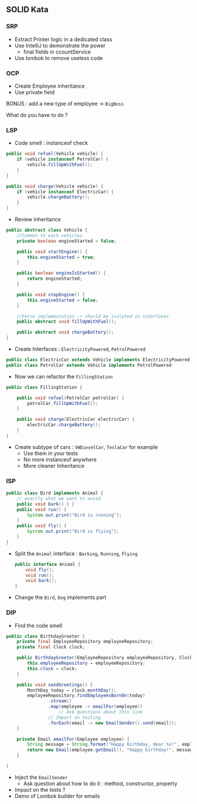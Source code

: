 ## SOLID Kata

### SRP

* Extract Printer logic in a dedicated class
* Use IntelliJ to demonstrate the power
  * final fields in ccountService
* Use lombok to remove useless code

### OCP

* Create Employee inheritance
* Use private field

BONUS : add a new type of employee -> `BigBoss`

What do you have to do ?

### LSP

* Code smell : instanceof check

```java
public void refuel(Vehicle vehicle) {
    if (vehicle instanceof PetrolCar) {
        vehicle.fillUpWithFuel();
    }
}

public void charge(Vehicle vehicle) {
    if (vehicle instanceof ElectricCar) {
        vehicle.chargeBattery();
    }
}
```

* Review inheritance

```java
public abstract class Vehicle {
  	//Common to each vehicles
    private boolean engineStarted = false;

    public void startEngine() {
        this.engineStarted = true;
    }

    public boolean engineIsStarted() {
        return engineStarted;
    }

    public void stopEngine() {
        this.engineStarted = false;
    }

  	//Force implementation -> should be isolated in interfaces
    public abstract void fillUpWithFuel();

    public abstract void chargeBattery();
}
```

* Create Interfaces : `ElectricityPowered`, `PetrolPowered`

```java
public class ElectricCar extends Vehicle implements ElectricityPowered
public class PetrolCar extends Vehicle implements PetrolPowered
```

* Now we can refactor the `FillingStation`

```java
public class FillingStation {

    public void refuel(PetrolCar petrolCar) {
        petrolCar.fillUpWithFuel();
    }

    public void charge(ElectricCar electricCar) {
        electricCar.chargeBattery();
    }
}
```

* Create subtype of cars : `VWDieselCar`, `TeslaCar` for example
  * Use them in your tests
  * No more instanceof anywhere
  * More cleaner Inheritance

### ISP

```java
public class Bird implements Animal {
  	// exactly what we want to avoid
    public void bark() { }
    public void run() {
        System.out.print("Bird is running");
    }
    public void fly() {
        System.out.print("Bird is flying");
    }
}
```

* Split the `Animal` interface : `Barking`, `Running`, `Flying`

  ```java
  public interface Animal {
      void fly();
      void run();
      void bark();
  }
  ```

* Change the `Bird`, `Dog` implements part

### DIP

* Find the code smell

```java
public class BirthdayGreeter {
    private final EmployeeRepository employeeRepository;
    private final Clock clock;

    public BirthdayGreeter(EmployeeRepository employeeRepository, Clock clock) {
        this.employeeRepository = employeeRepository;
        this.clock = clock;
    }

    public void sendGreetings() {
        MonthDay today = clock.monthDay();
        employeeRepository.findEmployeesBornOn(today)
                .stream()
                .map(employee -> emailFor(employee))
          			// Ask questions about this line
                // Impact on testing
                .forEach(email -> new EmailSender().send(email));
    }

    private Email emailFor(Employee employee) {
        String message = String.format("Happy birthday, dear %s!", employee.getFirstName());
        return new Email(employee.getEmail(), "Happy birthday!", message);
    }

}
```

* Inject the `EmailSender`
  * Ask question about how to do it : method, constructor, property
* Impact on the tests ?
* Demo of Lombok builder for emails